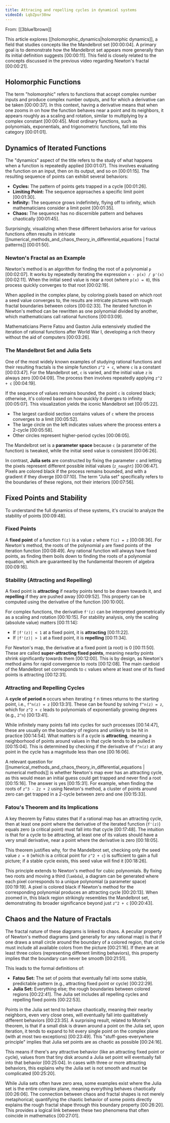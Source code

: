 ```yaml
---
title: Attracing and repelling cycles in dynamical systems
videoId: LqbZpur38nw
---
```


From: [[3blue1brown]] <br/> 

This article explores [[holomorphic_dynamics|holomorphic dynamics]], a field that studies concepts like the Mandelbrot set <a class="yt-timestamp" data-t="00:00:04">[00:00:04]</a>. A primary goal is to demonstrate how the Mandelbrot set appears more generally than its initial definition suggests <a class="yt-timestamp" data-t="00:00:11">[00:00:11]</a>. This field is closely related to the concepts discussed in the previous video regarding Newton's fractal <a class="yt-timestamp" data-t="00:00:21">[00:00:21]</a>.

## Holomorphic Functions
The term "holomorphic" refers to functions that accept complex number inputs and produce complex number outputs, and for which a derivative can be taken <a class="yt-timestamp" data-t="00:00:37">[00:00:37]</a>. In this context, having a derivative means that when one zooms in on how the function behaves near a point and its neighbors, it appears roughly as a scaling and rotation, similar to multiplying by a complex constant <a class="yt-timestamp" data-t="00:00:45">[00:00:45]</a>. Most ordinary functions, such as polynomials, exponentials, and trigonometric functions, fall into this category <a class="yt-timestamp" data-t="00:01:01">[00:01:01]</a>.

## Dynamics of Iterated Functions
The "dynamics" aspect of the title refers to the study of what happens when a function is repeatedly applied <a class="yt-timestamp" data-t="00:01:07">[00:01:07]</a>. This involves evaluating the function on an input, then on its output, and so on <a class="yt-timestamp" data-t="00:01:15">[00:01:15]</a>. The resulting sequence of points can exhibit several behaviors:
*   **Cycles:** The pattern of points gets trapped in a cycle <a class="yt-timestamp" data-t="00:01:26">[00:01:26]</a>.
*   **Limiting Point:** The sequence approaches a specific limit point <a class="yt-timestamp" data-t="00:01:30">[00:01:30]</a>.
*   **Infinity:** The sequence grows indefinitely, flying off to infinity, which mathematicians consider a limit point <a class="yt-timestamp" data-t="00:01:35">[00:01:35]</a>.
*   **Chaos:** The sequence has no discernible pattern and behaves chaotically <a class="yt-timestamp" data-t="00:01:45">[00:01:45]</a>.

Surprisingly, visualizing when these different behaviors arise for various functions often results in intricate [[numerical_methods_and_chaos_theory_in_differential_equations | fractal patterns]] <a class="yt-timestamp" data-t="00:01:50">[00:01:50]</a>.

### Newton's Fractal as an Example
Newton's method is an algorithm for finding the root of a polynomial `p` <a class="yt-timestamp" data-t="00:02:07">[00:02:07]</a>. It works by repeatedly iterating the expression `x - p(x) / p'(x)` <a class="yt-timestamp" data-t="00:02:11">[00:02:11]</a>. When the initial seed value is near a root (where `p(x) = 0`), this process quickly converges to that root <a class="yt-timestamp" data-t="00:02:19">[00:02:19]</a>.

When applied in the complex plane, by coloring pixels based on which root a seed value converges to, the results are intricate pictures with rough fractal boundaries between colors <a class="yt-timestamp" data-t="00:02:33">[00:02:33]</a>. The iterated function in Newton's method can be rewritten as one polynomial divided by another, which mathematicians call rational functions <a class="yt-timestamp" data-t="00:03:09">[00:03:09]</a>.

Mathematicians Pierre Fatou and Gaston Julia extensively studied the iteration of rational functions after World War I, developing a rich theory without the aid of computers <a class="yt-timestamp" data-t="00:03:26">[00:03:26]</a>.

### The Mandelbrot Set and Julia Sets
One of the most widely known examples of studying rational functions and their resulting fractals is the simple function `z^2 + c`, where `c` is a constant <a class="yt-timestamp" data-t="00:03:47">[00:03:47]</a>. For the Mandelbrot set, `c` is varied, and the initial value `z` is always zero <a class="yt-timestamp" data-t="00:04:09">[00:04:09]</a>. The process then involves repeatedly applying `z^2 + c` <a class="yt-timestamp" data-t="00:04:19">[00:04:19]</a>.

If the sequence of values remains bounded, the point `c` is colored black; otherwise, it's colored based on how quickly it diverges to infinity <a class="yt-timestamp" data-t="00:05:07">[00:05:07]</a>. This visualization yields the iconic Mandelbrot set <a class="yt-timestamp" data-t="00:05:22">[00:05:22]</a>.
*   The largest cardioid section contains values of `c` where the process converges to a limit <a class="yt-timestamp" data-t="00:05:52">[00:05:52]</a>.
*   The large circle on the left indicates values where the process enters a 2-cycle <a class="yt-timestamp" data-t="00:05:58">[00:05:58]</a>.
*   Other circles represent higher-period cycles <a class="yt-timestamp" data-t="00:06:05">[00:06:05]</a>.

The Mandelbrot set is a **parameter space** because `c` (a parameter of the function) is tweaked, while the initial seed value is consistent <a class="yt-timestamp" data-t="00:06:26">[00:06:26]</a>.

In contrast, **Julia sets** are constructed by fixing the parameter `c` and letting the pixels represent different possible initial values (`z_naught`) <a class="yt-timestamp" data-t="00:06:47">[00:06:47]</a>. Pixels are colored black if the process remains bounded, and with a gradient if they diverge <a class="yt-timestamp" data-t="00:07:10">[00:07:10]</a>. The term "Julia set" specifically refers to the boundaries of these regions, not their interiors <a class="yt-timestamp" data-t="00:07:56">[00:07:56]</a>.

## Fixed Points and Stability
To understand the full dynamics of these systems, it's crucial to analyze the stability of points <a class="yt-timestamp" data-t="00:09:48">[00:09:48]</a>.

### Fixed Points
A **fixed point** of a function `f(z)` is a value `z` where `f(z) = z` <a class="yt-timestamp" data-t="00:08:36">[00:08:36]</a>. For Newton's method, the roots of the polynomial `p` are fixed points of the iteration function <a class="yt-timestamp" data-t="00:08:49">[00:08:49]</a>. Any rational function will always have fixed points, as finding them boils down to finding the roots of a polynomial equation, which are guaranteed by the fundamental theorem of algebra <a class="yt-timestamp" data-t="00:09:16">[00:09:16]</a>.

### Stability (Attracting and Repelling)
A fixed point is **attracting** if nearby points tend to be drawn towards it, and **repelling** if they are pushed away <a class="yt-timestamp" data-t="00:09:52">[00:09:52]</a>. This property can be computed using the derivative of the function <a class="yt-timestamp" data-t="00:10:00">[00:10:00]</a>.

For complex functions, the derivative `f'(z)` can be interpreted geometrically as a scaling and rotation <a class="yt-timestamp" data-t="00:10:15">[00:10:15]</a>. For stability analysis, only the scaling (absolute value) matters <a class="yt-timestamp" data-t="00:11:14">[00:11:14]</a>:
*   If `|f'(z)| < 1` at a fixed point, it is **attracting** <a class="yt-timestamp" data-t="00:11:22">[00:11:22]</a>.
*   If `|f'(z)| > 1` at a fixed point, it is **repelling** <a class="yt-timestamp" data-t="00:11:34">[00:11:34]</a>.

For Newton's map, the derivative at a fixed point (a root) is 0 <a class="yt-timestamp" data-t="00:11:50">[00:11:50]</a>. These are called **super-attracting fixed points**, meaning nearby points shrink significantly towards them <a class="yt-timestamp" data-t="00:12:00">[00:12:00]</a>. This is by design, as Newton's method aims for rapid convergence to roots <a class="yt-timestamp" data-t="00:12:08">[00:12:08]</a>. The main cardioid of the Mandelbrot set corresponds to `c` values where at least one of its fixed points is attracting <a class="yt-timestamp" data-t="00:12:31">[00:12:31]</a>.

### Attracting and Repelling Cycles
A **cycle of period n** occurs when iterating `f` n times returns to the starting point, i.e., `f^n(z) = z` <a class="yt-timestamp" data-t="00:13:31">[00:13:31]</a>. These can be found by solving `f^n(z) = z`, which for `z^2 + c` leads to polynomials of exponentially growing degrees (e.g., `2^n`) <a class="yt-timestamp" data-t="00:13:41">[00:13:41]</a>.

While infinitely many points fall into cycles for such processes <a class="yt-timestamp" data-t="00:14:47">[00:14:47]</a>, these are usually on the boundary of regions and unlikely to be hit in practice <a class="yt-timestamp" data-t="00:14:54">[00:14:54]</a>. What matters is if a cycle is **attracting**, meaning a neighborhood of points around values in that cycle tends to be pulled in <a class="yt-timestamp" data-t="00:15:04">[00:15:04]</a>. This is determined by checking if the derivative of `f^n(z)` at any point in the cycle has a magnitude less than one <a class="yt-timestamp" data-t="00:16:06">[00:16:06]</a>.

A relevant question for [[numerical_methods_and_chaos_theory_in_differential_equations | numerical methods]] is whether Newton's map ever has an attracting cycle, as this would mean an initial guess could get trapped and never find a root <a class="yt-timestamp" data-t="00:15:16">[00:15:16]</a>. The answer is yes <a class="yt-timestamp" data-t="00:15:31">[00:15:31]</a>. For example, when finding the roots of `z^3 - 2z + 2` using Newton's method, a cluster of points around zero can get trapped in a 2-cycle between zero and one <a class="yt-timestamp" data-t="00:15:33">[00:15:33]</a>.

### Fatou's Theorem and its Implications
A key theorem by Fatou states that if a rational map has an attracting cycle, then at least one point where the derivative of the iterated function (`f'(z)`) equals zero (a critical point) must fall into that cycle <a class="yt-timestamp" data-t="00:17:48">[00:17:48]</a>. The intuition is that for a cycle to be attracting, at least one of its values should have a very small derivative, near a point where the derivative is zero <a class="yt-timestamp" data-t="00:18:05">[00:18:05]</a>.

This theorem justifies why, for the Mandelbrot set, checking only the seed value `z = 0` (which is a critical point for `z^2 + c`) is sufficient to gain a full picture; if a stable cycle exists, this seed value will find it <a class="yt-timestamp" data-t="00:18:26">[00:18:26]</a>.

This principle extends to Newton's method for cubic polynomials. By fixing two roots and moving a third (`lambda`), a diagram can be generated where each pixel corresponds to a unique polynomial (a parameter space) <a class="yt-timestamp" data-t="00:19:19">[00:19:19]</a>. A pixel is colored black if Newton's method for the corresponding polynomial produces an attracting cycle <a class="yt-timestamp" data-t="00:20:13">[00:20:13]</a>. When zoomed in, this black region strikingly resembles the Mandelbrot set, demonstrating its broader significance beyond just `z^2 + c` <a class="yt-timestamp" data-t="00:20:43">[00:20:43]</a>.

## Chaos and the Nature of Fractals
The fractal nature of these diagrams is linked to chaos. A peculiar property of Newton's method diagrams (and generally for any rational map) is that if one draws a small circle around the boundary of a colored region, that circle must include all available colors from the picture <a class="yt-timestamp" data-t="00:21:16">[00:21:16]</a>. If there are at least three colors (representing different limiting behaviors), this property implies that the boundary can never be smooth <a class="yt-timestamp" data-t="00:21:51">[00:21:51]</a>.

This leads to the formal definitions of:
*   **Fatou Set:** The set of points that eventually fall into some stable, predictable pattern (e.g., attracting fixed point or cycle) <a class="yt-timestamp" data-t="00:22:29">[00:22:29]</a>.
*   **Julia Set:** Everything else; the rough boundaries between colored regions <a class="yt-timestamp" data-t="00:22:41">[00:22:41]</a>. The Julia set includes all repelling cycles and repelling fixed points <a class="yt-timestamp" data-t="00:22:53">[00:22:53]</a>.

Points in the Julia set tend to behave chaotically, meaning their nearby neighbors, even very close ones, will eventually fall into qualitatively different behaviors <a class="yt-timestamp" data-t="00:23:35">[00:23:35]</a>. A surprising result, related to Montel's theorem, is that if a small disk is drawn around a point on the Julia set, upon iteration, it tends to expand to hit every single point on the complex plane (with at most two exceptions) <a class="yt-timestamp" data-t="00:23:49">[00:23:49]</a>. This "stuff-goes-everywhere principle" implies that Julia set points are as chaotic as possible <a class="yt-timestamp" data-t="00:24:16">[00:24:16]</a>.

This means if there's any attractive behavior (like an attracting fixed point or cycle), values from that tiny disk around a Julia set point will eventually fall into that behavior <a class="yt-timestamp" data-t="00:25:04">[00:25:04]</a>. In cases with three or more attracting behaviors, this explains why the Julia set is not smooth and must be complicated <a class="yt-timestamp" data-t="00:25:20">[00:25:20]</a>.

While Julia sets often have zero area, some examples exist where the Julia set is the entire complex plane, meaning everything behaves chaotically <a class="yt-timestamp" data-t="00:26:06">[00:26:06]</a>. The connection between chaos and fractal shapes is not merely metaphorical; quantifying the chaotic behavior of some points directly explains the rough fractal shape through this boundary property <a class="yt-timestamp" data-t="00:26:20">[00:26:20]</a>. This provides a logical link between these two phenomena that often coincide in mathematics <a class="yt-timestamp" data-t="00:27:01">[00:27:01]</a>.